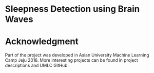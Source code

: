 # Sleepness Detection using Brain Waves

# Acknowledgment
Part of the project was developed in Asian University Machine Learning Camp Jeju 2018. More interesting projects can be found in project descriptions and UMLC GitHub.
